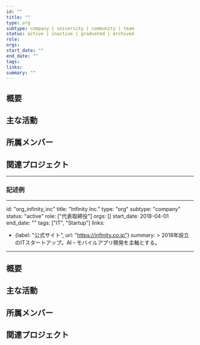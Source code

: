 ```yaml
---
id: ""
title: ""
type: org
subtype: company | university | community | team
status: active | inactive | graduated | archived
role: 
orgs: 
start_date: ""
end_date: ""
tags: 
links: 
summary: ""
---
```


## 概要

## 主な活動

## 所属メンバー

## 関連プロジェクト

---

### 記述例

---
id: "org_infinity_inc"
title: "Infinity Inc."
type: "org"
subtype: "company"
status: "active"
role: ["代表取締役"]
orgs: []
start_date: 2018-04-01
end_date: ""
tags: ["IT", "Startup"]
links:
  - {label: "公式サイト", url: "https://infinity.co.jp"}
summary: >
  2018年設立のITスタートアップ。AI・モバイルアプリ開発を主軸とする。
---

## 概要

## 主な活動

## 所属メンバー

## 関連プロジェクト
